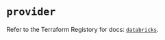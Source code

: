 # `provider`

Refer to the Terraform Registory for docs: [`databricks`](https://registry.terraform.io/providers/databricks/databricks/1.16.1/docs).
